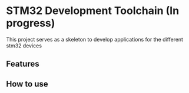 # STM32 Development Toolchain (In progress)

This project serves as a skeleton to develop applications for the different stm32 devices

## Features


## How to use

